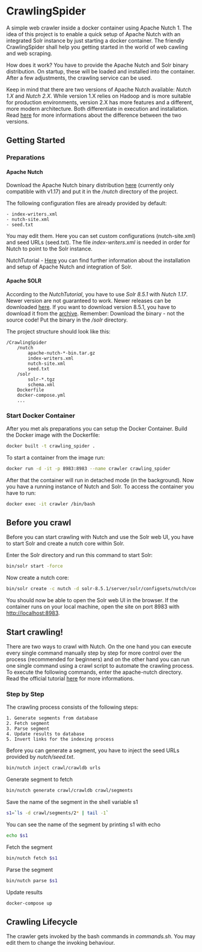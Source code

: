 # CrawlingSpider
A simple web crawler inside a docker container using Apache Nutch 1. The idea of this project is to enable a quick setup of Apache Nutch with an integrated Solr instance by just starting a docker container. The friendly CrawlingSpider shall help you getting started in the world of web cawling and web scraping.

How does it work? You have to provide the Apache Nutch and Solr binary distribution. On startup, these will be loaded and installed into the container. After a few adjustments, the crawling service can be used.

Keep in mind that there are two versions of Apache Nutch available: _Nutch 1.X_ and _Nutch 2.X_. While version 1.X relies on Hadoop and is more suitable for production environments, version 2.X has more features and a different, more modern architecture. Both differentiate in execution and installation. Read [here](https://cwiki.apache.org/confluence/display/NUTCH/Home) for more informations about the difference between the two versions.


## Getting Started

### Preparations

#### Apache Nutch
Download the Apache Nutch binary distribution [here](https://www.apache.org/dyn/closer.cgi/nutch/) (currently only compatible with v1.17) and put it in the _/nutch_ directory of the project.


The following configuration files are already provided by default:

    - index-writers.xml
    - nutch-site.xml
    - seed.txt

You may edit them. Here you can set custom configurations (nutch-site.xml) and seed URLs (seed.txt). The file _index-writers.xml_ is needed in order for Nutch to point to the Solr instance.

NutchTutorial - [Here](https://cwiki.apache.org/confluence/display/NUTCH/NutchTutorial) you can find further information about the installation and setup of Apache Nutch and integration of Solr.


#### Apache SOLR
According to the _NutchTutorial_, you have to use _Solr 8.5.1_ with _Nutch 1.17_.
Newer version are not guaranteed to work. Newer releases can be downloaded [here](https://www.apache.org/dyn/closer.cgi/lucene/solr/). If you want to download version 8.5.1, you have to download it from the [archive](https://archive.apache.org/dist/lucene/solr/). Remember: Download the binary - not the source code! Put the binary in the _/solr_ directory.


The project structure should look like this:

    /CrawlingSpider
        /nutch
            apache-nutch-*-bin.tar.gz
            index-writers.xml
            nutch-site.xml
            seed.txt
        /solr
            solr-*.tgz
            schema.xml
        Dockerfile
        docker-compose.yml
        ...

### Start Docker Container
After you met als preparations you can setup the Docker Container. Build the Docker image with the Dockerfile:
```bash
docker built -t crawling_spider .
```

To start a container from the image run:
```bash
docker run -d -it -p 8983:8983 --name crawler crawling_spider
```

After that the container will run in detached mode (in the background). Now you have a running instance of Nutch and Solr. To access the container you have to run:
```bash
docker exec -it crawler /bin/bash
```


## Before you crawl
Before you can start crawling with Nutch and use the Solr web UI, you have to start Solr and create a nutch core within Solr.

Enter the Solr directory and run this command to start Solr:
```bash
bin/solr start -force
```

Now create a nutch core:
```bash
bin/solr create -c nutch -d solr-8.5.1/server/solr/configsets/nutch/conf/ -force
```

You should now be able to open the Solr web UI in the browser. If the container runs on your local machine, open the site on port 8983 with <http://localhost:8983>.



## Start crawling!
There are two ways to crawl with Nutch. On the one hand you can execute every single command manually step by step for more control over the process (recommended for beginners) and on the other hand you can run one single command using a crawl script to automate the crawling process. To execute the following commands, enter the apache-nutch directory. Read the official tutorial [here](https://cwiki.apache.org/confluence/display/NUTCH/NutchTutorial#NutchTutorial-UsingIndividualCommandsforWhole-WebCrawling) for more informations.

### Step by Step
The crawling process consists of the following steps:

    1. Generate segments from database
    2. Fetch segment
    3. Parse segment
    4. Update results to database
    5. Invert links for the indexing process

Before you can generate a segment, you have to inject the seed URLs provided by _nutch/seed.txt_.
```bash
bin/nutch inject crawl/crawldb urls
```

Generate segment to fetch
```bash
bin/nutch generate crawl/crawldb crawl/segments
```

Save the name of the segment in the shell variable s1
```bash
s1=`ls -d crawl/segments/2* | tail -1`
```

You can see the name of the segment by printing s1 with echo
```bash
echo $s1
```

Fetch the segment
```bash
bin/nutch fetch $s1
```

Parse the segment
```bash
bin/nutch parse $s1
```

Update results
```bash
docker-compose up
```


## Crawling Lifecycle
The crawler gets invoked by the bash commands in _commands.sh_. You may edit them to change the invoking behaviour.
